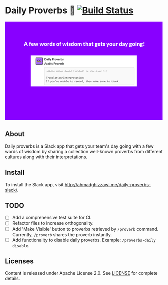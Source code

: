 # Daily Proverbs 📜 [![Build Status](https://travis-ci.org/ahmadghizzawi/daily-proverbs-slack.svg?branch=master)](https://travis-ci.org/ahmadghizzawi/daily-proverbs-slack)
![banner](banner1.png)
## About
Daily proverbs is a Slack app that gets your team's day going with a few words of wisdom by sharing a collection 
well-known proverbs from different cultures along with their interpretations. 

## Install 
To install the Slack app, visit http://ahmadghizzawi.me/daily-proverbs-slack/.

## TODO
- [ ] Add a comprehensive test suite for CI.
- [ ] Refactor files to increase orthogonality.
- [ ] Add 'Make Visible' button  to proverbs retrieved by `/proverb` command. Currently, `/proverb` shares the proverb instantly.
- [ ] Add functionality to disable daily proverbs. Example: `/proverbs-daily disable`.

## Licenses
Content is released under Apache License 2.0. See [LICENSE](LICENSE) for complete details.



